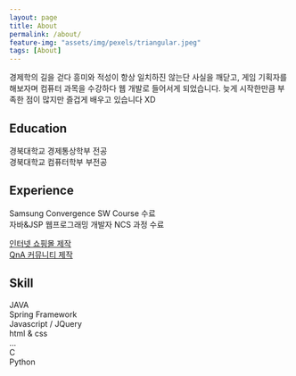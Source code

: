 ```yaml
---
layout: page
title: About
permalink: /about/
feature-img: "assets/img/pexels/triangular.jpeg"
tags: [About]
---
```

경제학의 길을 걷다 흥미와 적성이 항상 일치하진 않는단 사실을 깨닫고, 게임 기획자를 해보자며 컴퓨터 과목을 수강하다 웹 개발로 들어서게 되었습니다. 늦게 시작한만큼 부족한 점이 많지만 즐겁게 배우고 있습니다 XD  

## Education
경북대학교 경제통상학부 전공  
경북대학교 컴퓨터학부 부전공

## Experience
Samsung Convergence SW Course 수료  
자바&JSP 웹프로그래밍 개발자 NCS 과정 수료  
    
[인터넷 쇼핑몰 제작](https://clemado1.github.io/blog/portfolio/farmparm)  
[QnA 커뮤니티 제작](https://clemado1.github.io/blog/portfolio/qnaboard)  

## Skill
JAVA  
Spring Framework  
Javascript / JQuery  
html & css  
...  
C  
Python  


